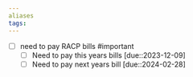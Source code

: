 ```yaml
---
aliases
tags:
---
```


- [ ] need to pay RACP bills #important 
	- [ ] Need to pay this years bills [due::2023-12-09]
	- [ ] Need to pay next years bill [due::2024-02-28]
